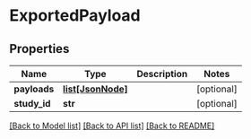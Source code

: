 # ExportedPayload

## Properties
Name | Type | Description | Notes
------------ | ------------- | ------------- | -------------
**payloads** | [**list[JsonNode]**](JsonNode.md) |  | [optional] 
**study_id** | **str** |  | [optional] 

[[Back to Model list]](../README.md#documentation-for-models) [[Back to API list]](../README.md#documentation-for-api-endpoints) [[Back to README]](../README.md)


